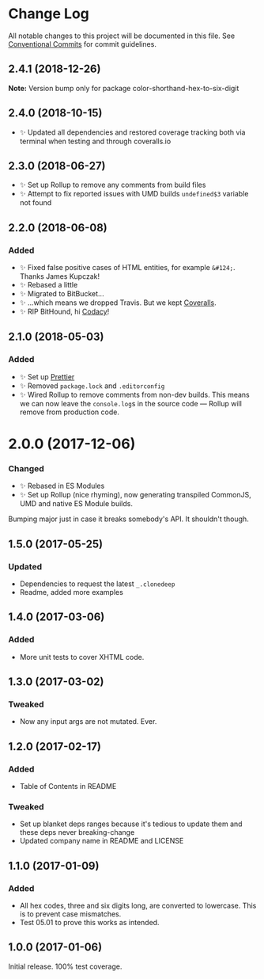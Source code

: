 # Change Log

All notable changes to this project will be documented in this file.
See [Conventional Commits](https://conventionalcommits.org) for commit guidelines.

## 2.4.1 (2018-12-26)

**Note:** Version bump only for package color-shorthand-hex-to-six-digit





## 2.4.0 (2018-10-15)

- ✨ Updated all dependencies and restored coverage tracking both via terminal when testing and through coveralls.io

## 2.3.0 (2018-06-27)

- ✨ Set up Rollup to remove any comments from build files
- ✨ Attempt to fix reported issues with UMD builds `undefined$3` variable not found

## 2.2.0 (2018-06-08)

### Added

- ✨ Fixed false positive cases of HTML entities, for example `&#124;`. Thanks James Kupczak!
- ✨ Rebased a little
- ✨ Migrated to BitBucket...
- ✨ ...which means we dropped Travis. But we kept [Coveralls]().
- ✨ RIP BitHound, hi [Codacy]()!

## 2.1.0 (2018-05-03)

### Added

- ✨ Set up [Prettier](https://prettier.io)
- ✨ Removed `package.lock` and `.editorconfig`
- ✨ Wired Rollup to remove comments from non-dev builds. This means we can now leave the `console.log`s in the source code — Rollup will remove from production code.

# 2.0.0 (2017-12-06)

### Changed

- ✨ Rebased in ES Modules
- ✨ Set up Rollup (nice rhyming), now generating transpiled CommonJS, UMD and native ES Module builds.

Bumping major just in case it breaks somebody's API. It shouldn't though.

## 1.5.0 (2017-05-25)

### Updated

- Dependencies to request the latest `_.clonedeep`
- Readme, added more examples

## 1.4.0 (2017-03-06)

### Added

- More unit tests to cover XHTML code.

## 1.3.0 (2017-03-02)

### Tweaked

- Now any input args are not mutated. Ever.

## 1.2.0 (2017-02-17)

### Added

- Table of Contents in README

### Tweaked

- Set up blanket deps ranges because it's tedious to update them and these deps never breaking-change
- Updated company name in README and LICENSE

## 1.1.0 (2017-01-09)

### Added

- All hex codes, three and six digits long, are converted to lowercase. This is to prevent case mismatches.
- Test 05.01 to prove this works as intended.

## 1.0.0 (2017-01-06)

Initial release. 100% test coverage.

